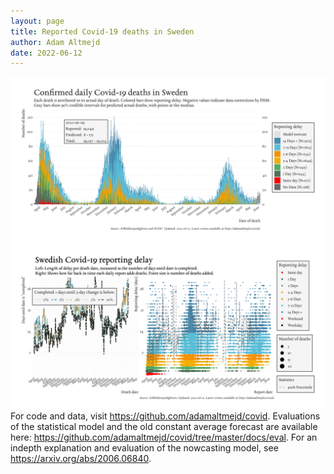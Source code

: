 ```yaml
---
layout: page
title: Reported Covid-19 deaths in Sweden
author: Adam Altmejd
date: 2022-06-12
---
```


![Graph of Swedish Covid-19 deaths with reporting delay.](deaths_lag_sweden_2022-06-12.png "Swedish Covid-19 deaths.")
![Graph of Swedish Covid-19 reporting delay in daily deaths.](lag_trend_sweden_2022-06-12.png "Trend in Swedish Covid-19 mortality reporting delay.")
For code and data, visit <https://github.com/adamaltmejd/covid>.
Evaluations of the statistical model and the old constant average forecast are available here: <https://github.com/adamaltmejd/covid/tree/master/docs/eval>.
For an indepth explanation and evaluation of the nowcasting model, see <https://arxiv.org/abs/2006.06840>.
